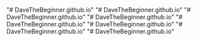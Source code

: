 "# DaveTheBeginner.github.io" 
"# DaveTheBeginner.github.io" 
"# DaveTheBeginner.github.io" 
"# DaveTheBeginner.github.io" 
"# DaveTheBeginner.github.io" 
"# DaveTheBeginner.github.io" 
"# DaveTheBeginner.github.io" 
"# DaveTheBeginner.github.io" 
